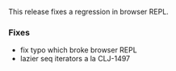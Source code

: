 
This release fixes a regression in browser REPL. 

### Fixes 
* fix typo which broke browser REPL 
* lazier seq iterators a la CLJ-1497 